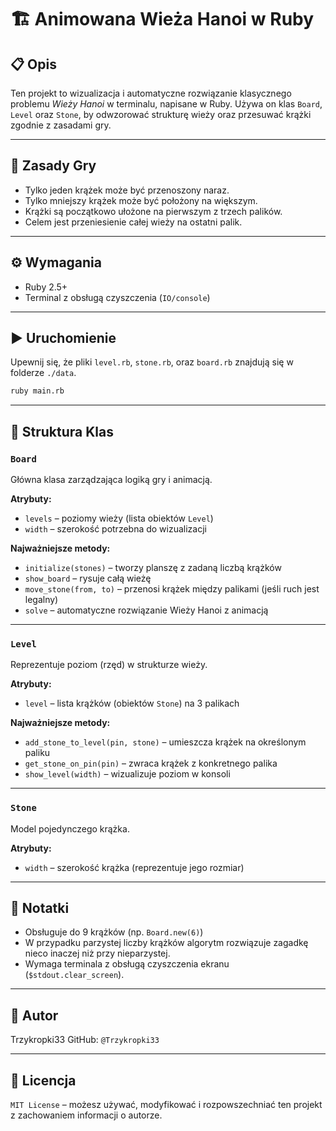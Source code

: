 # 🏗️ Animowana Wieża Hanoi w Ruby

## 📋 Opis

Ten projekt to wizualizacja i automatyczne rozwiązanie klasycznego problemu _Wieży Hanoi_ w terminalu, napisane w Ruby. Używa on klas `Board`, `Level` oraz `Stone`, by odwzorować strukturę wieży oraz przesuwać krążki zgodnie z zasadami gry.

---

## 🧠 Zasady Gry

- Tylko jeden krążek może być przenoszony naraz.
- Tylko mniejszy krążek może być położony na większym.
- Krążki są początkowo ułożone na pierwszym z trzech palików.
- Celem jest przeniesienie całej wieży na ostatni palik.

---

## ⚙️ Wymagania

- Ruby 2.5+
- Terminal z obsługą czyszczenia (`IO/console`)

---

## ▶️ Uruchomienie

Upewnij się, że pliki `level.rb`, `stone.rb`, oraz `board.rb` znajdują się w folderze `./data`.

```bash
ruby main.rb
```

---

## 📂 Struktura Klas

### `Board`

Główna klasa zarządzająca logiką gry i animacją.

**Atrybuty:**

- `levels` – poziomy wieży (lista obiektów `Level`)
- `width` – szerokość potrzebna do wizualizacji

**Najważniejsze metody:**

- `initialize(stones)` – tworzy planszę z zadaną liczbą krążków
- `show_board` – rysuje całą wieżę
- `move_stone(from, to)` – przenosi krążek między palikami (jeśli ruch jest legalny)
- `solve` – automatyczne rozwiązanie Wieży Hanoi z animacją

---

### `Level`

Reprezentuje poziom (rzęd) w strukturze wieży.

**Atrybuty:**

- `level` – lista krążków (obiektów `Stone`) na 3 palikach

**Najważniejsze metody:**

- `add_stone_to_level(pin, stone)` – umieszcza krążek na określonym paliku
- `get_stone_on_pin(pin)` – zwraca krążek z konkretnego palika
- `show_level(width)` – wizualizuje poziom w konsoli

---

### `Stone`

Model pojedynczego krążka.

**Atrybuty:**

- `width` – szerokość krążka (reprezentuje jego rozmiar)

---

## 📌 Notatki

- Obsługuje do 9 krążków (np. `Board.new(6)`)
- W przypadku parzystej liczby krążków algorytm rozwiązuje zagadkę nieco inaczej niż przy nieparzystej.
- Wymaga terminala z obsługą czyszczenia ekranu (`$stdout.clear_screen`).

---

## 👤 Autor

Trzykropki33
GitHub: `@Trzykropki33`

---

## 📜 Licencja

`MIT License` – możesz używać, modyfikować i rozpowszechniać ten projekt z zachowaniem informacji o autorze.

